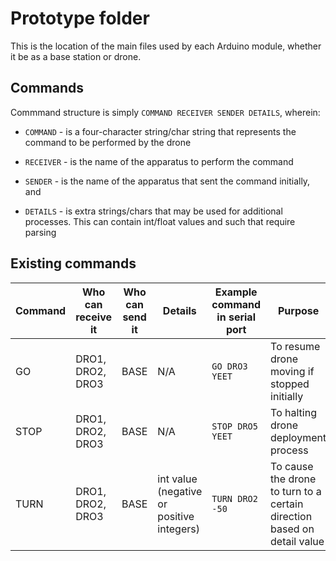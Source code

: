 # Prototype folder
This is the location of the main files used by each Arduino module, whether it be as a base station or drone.

## Commands
Commmand structure is simply `COMMAND RECEIVER SENDER DETAILS`, wherein:

- `COMMAND` - is a four-character string/char string that represents the command to be performed by the drone

- `RECEIVER` - is the name of the apparatus to perform the command

- `SENDER` - is the name of the apparatus that sent the command initially, and

- `DETAILS` - is extra strings/chars that may be used for additional processes. This can contain int/float values and such that require parsing

## Existing commands
| Command | Who can receive it | Who can send it | Details                                   | Example command in serial port | Purpose                                                                 |
|---------|--------------------|-----------------|-------------------------------------------|--------------------------------|-------------------------------------------------------------------------|
| GO      | DRO1, DRO2, DRO3   | BASE            | N/A                                       | `GO DRO3 YEET`                 | To resume drone moving if stopped initially                             |
| STOP    | DRO1, DRO2, DRO3   | BASE            | N/A                                       | `STOP DRO5 YEET`               | To halting drone deployment process                                     |
| TURN    | DRO1, DRO2, DRO3   | BASE            | int value (negative or positive integers) | `TURN DRO2 -50`                | To cause the drone to turn to a certain direction based on detail value |
